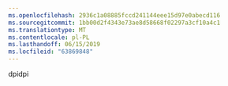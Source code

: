 ```yaml
---
ms.openlocfilehash: 2936c1a08885fccd241144eee15d97e0abecd116
ms.sourcegitcommit: 1bb00d2f4343e73ae8d58668f02297a3cf10a4c1
ms.translationtype: MT
ms.contentlocale: pl-PL
ms.lasthandoff: 06/15/2019
ms.locfileid: "63869848"
---
```

<span data-ttu-id="9f050-101">dpi</span><span class="sxs-lookup"><span data-stu-id="9f050-101">dpi</span></span>